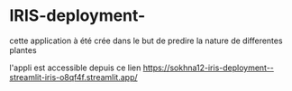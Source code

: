 # IRIS-deployment-
cette application à été crée dans le but de predire la nature de differentes plantes

l'appli est accessible depuis ce lien https://sokhna12-iris-deployment--streamlit-iris-o8qf4f.streamlit.app/

